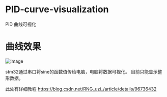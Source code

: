 # PID-curve-visualization
PID 曲线可视化

# 曲线效果
![image](https://github.com/Scale08/PID-curve-visualization/blob/master/%E6%95%88%E6%9E%9C%E5%9B%BE.gif)

stm32通过串口将sine的函数值传给电脑，电脑将数据可视化。
目前只能显示整形数据。

此处有详细教程
https://blog.csdn.net/RNG_uzi_/article/details/96736432
